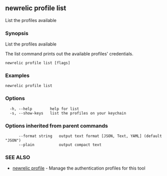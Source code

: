 ## newrelic profile list

List the profiles available

### Synopsis

List the profiles available

The list command prints out the available profiles' credentials.


```
newrelic profile list [flags]
```

### Examples

```
newrelic profile list
```

### Options

```
  -h, --help        help for list
  -s, --show-keys   list the profiles on your keychain
```

### Options inherited from parent commands

```
      --format string   output text format [JSON, Text, YAML] (default "JSON")
      --plain           output compact text
```

### SEE ALSO

* [newrelic profile](newrelic_profile.md)	 - Manage the authentication profiles for this tool

